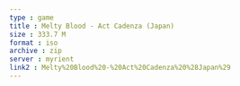 ```yaml
---
type : game
title : Melty Blood - Act Cadenza (Japan)
size : 333.7 M
format : iso
archive : zip
server : myrient
link2 : Melty%20Blood%20-%20Act%20Cadenza%20%28Japan%29
---
```


